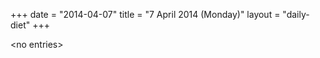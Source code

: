 +++
date = "2014-04-07"
title = "7 April 2014 (Monday)"
layout = "daily-diet"
+++


\<no entries\>

